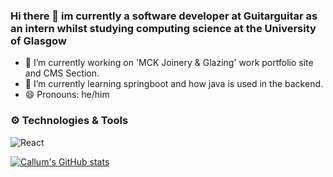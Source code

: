 ### Hi there 👋 im currently a software developer at Guitarguitar as an intern whilst studying computing science at the University of Glasgow

- 🔭 I’m currently working on 'MCK Joinery & Glazing' work portfolio site and CMS Section.
- 🌱 I’m currently learning springboot and how java is used in the backend.
- 😄 Pronouns: he/him

### ⚙️ Technologies & Tools
![React](react)&nbsp;&nbsp;&nbsp;&nbsp;


[![Callum's GitHub stats](https://github-readme-stats.vercel.app/api?username=callummclu&theme=tokyonight&show_icons=true)]()
